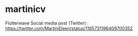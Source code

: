 # martinicv
Flutterwave Social media post (Twitter) : https://twitter.com/MartiniDeen/status/1165731196409700352
